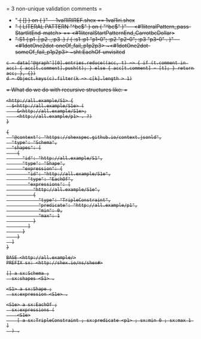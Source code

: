 = 3 non-unique validation comments =

- "<S> { <p1> [<v1>] } on { <s1> <p1> <v1> }"
-- 1val1IRIREF.shex == 1val1iri.shex
- "<S1> { <p1> LITERAL PATTERN \"^bc$\" } on { <s1> <p1> \"^bc$\" }"
-- <#1literalPattern_pass-StartlitEnd-match> == <#1literalStartPatternEnd_CarrotbcDollar>
- ":S1 {:p1 .|:p2 .,:p3 .} / { :s1 :p1 \"p1-0\"; :p2 \"p2-0\"; :p3 \"p3-0\" . }"
-- <#1dotOne2dot-oneOf_fail_p1p2p3> ~<#1dotOne2dot-someOf_fail_p1p2p3> ~sht:EachOf-unvisited

```
c = data["@graph"][0].entries.reduce((acc, t) => { if (t.comment in acc) { acc[t.comment].push(t); } else { acc[t.comment] = [t]; } return acc; }, {})
d = Object.keys(c).filter(k => c[k].length > 1)
```

= What do we do with recursive structures like: =
```
<http://all.example/S1> {
  $<http://all.example/S1e> (
    &<http://all.example/S1e>;
    <http://all.example/p1> . ?)
}
```
```
{
  "@context": "https://shexspec.github.io/context.jsonld",
  "type": "Schema",
  "shapes": [
    {
      "id": "http://all.example/S1",
      "type": "Shape",
      "expression": {
        "id": "http://all.example/S1e",
        "type": "EachOf",
        "expressions": [
          "http://all.example/S1e",
          {
            "type": "TripleConstraint",
            "predicate": "http://all.example/p1",
            "min": 0,
            "max": 1
          }
        ]
      }
    }
  ]
}
```
```
BASE <http://all.example/>
PREFIX sx: <http://shex.io/ns/shex#>

[] a sx:Schema ;
  sx:shapes <S1> .

<S1> a sx:Shape ;
  sx:expression <S1e> .

<S1e> a sx:EachOf ;
  sx:expressions (
    <S1e>
    [ a sx:TripleConstraint ; sx:predicate <p1> ; sx:min 0 ; sx:max 1 ]
  ) .
```
